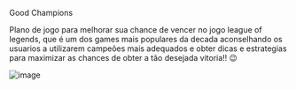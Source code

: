 Good Champions

Plano de jogo para melhorar sua chance de vencer no jogo league of legends, que é um dos games mais populares da decada
aconselhando os usuarios a utilizarem campeões mais adequados e obter dicas e estrategias para maximizar as chances de obter a tão desejada vitoria!! 😉

![image](https://user-images.githubusercontent.com/62142146/163899623-0e72a7eb-8841-4546-91e5-5c059773bc7a.png)

